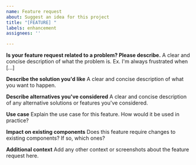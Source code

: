```yaml
---
name: Feature request
about: Suggest an idea for this project
title: "[FEATURE] "
labels: enhancement
assignees: ''

---
```


**Is your feature request related to a problem? Please describe.**
A clear and concise description of what the problem is. Ex. I'm always frustrated when [...]

**Describe the solution you'd like**
A clear and concise description of what you want to happen.

**Describe alternatives you've considered**
A clear and concise description of any alternative solutions or features you've considered.

**Use case**
Explain the use case for this feature. How would it be used in practice?

**Impact on existing components**
Does this feature require changes to existing components? If so, which ones?

**Additional context**
Add any other context or screenshots about the feature request here.
